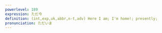 ```yaml
---
powerlevel: 189
expression: ただ今
definition: (int,exp,uk,abbr,n-t,adv) Here I am; I'm home!; presently; right away; right now; just now; (P)
pronunciation: ただいま
---
```

